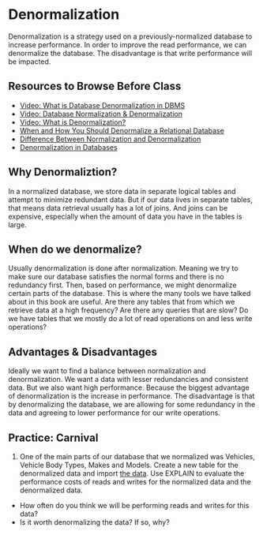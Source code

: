 # Denormalization

Denormalization is a strategy used on a previously-normalized database to increase performance. 
In order to improve the read performance, we can denormalize the database. The disadvantage is that write performance will be impacted.

## Resources to Browse Before Class

- [Video: What is Database Denormalization in DBMS](https://www.youtube.com/watch?v=mVHrVj7IXmU)
- [Video: Database Normalization & Denormalization](https://www.youtube.com/watch?v=sGJgeO3kpzI)
- [Video: What is Denormalization?](https://www.youtube.com/watch?v=W8U21XIJqAc)
- [When and How You Should Denormalize a Relational Database](https://rubygarage.org/blog/database-denormalization-with-examples)
- [Difference Between Normalization and Denormalization](https://www.tutorialspoint.com/difference-between-normalization-and-denormalization)
- [Denormalization in Databases](https://www.geeksforgeeks.org/denormalization-in-databases/)

## Why Denormaliztion?

In a normalized database, we store data in separate logical tables and attempt to minimize redundant data. But if our data lives in separate tables, that means data retrieval usually has a lot of joins. And joins can be expensive, especially when the amount of data you have in the tables is large.

## When do we denormalize?

Usually denormalization is done after normalization. Meaning we try to make sure our database satisfies the normal forms and there is no redundancy first. Then, based on performance, we might denormalize certain parts of the database. This is where the many tools we have talked about in this book are useful. Are there any tables that from which we retrieve data at a high frequency? Are there any queries that are slow? Do we have tables that we mostly do a lot of read operations on and less write operations?

## Advantages & Disadvantages

Ideally we want to find a balance between normalization and denormalization. We want a data with lesser redundancies and consistent data. But we also want high performance. Because the biggest advantage of denormalization is the increase in performance. The disadvantage is that by denormalizing the database, we are allowing for some redundancy in the data and agreeing to lower performance for our write operations.


## Practice: Carnival

1. One of the main parts of our database that we normalized was Vehicles, Vehicle Body Types, Makes and Models. Create a new table for the denormalized data and import [the data](book-1-carnival-design/chapters/data/Vehicles.csv). Use EXPLAIN to evaluate the performance costs of reads and writes for the normalized data and the denormalized data.

- How often do you think we will be performing reads and writes for this data?
- Is it worth denormalizing the data? If so, why?
